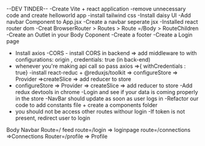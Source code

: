 --DEV TINDER--
 -Create Vite + react application
 -remove unnecessary code and create helloworld app
 -install tailwind css
 -Install daisy UI
 -Add navbar Component to App.jsx
 -Create a navbar seperate jsx
 -Installed react router dom
 -Creat BrowserRouter > Routes > Route =/Body > RouteChildren
 -Create an Outlet in  your Body Coponent
 -Create a footer
 -Create a Login page
 - Install axios
 -CORS - install CORS in backend => add middleware to with configurations: origin , credentials: true (in back-end)
 - whenever you're making api call so pass axios =>{ withCredentials : true}
 -install react-reduc + @reduxjs/toolkit => configureStore => Provider =>createSlice => add reducer to store
 - configureStore => Provider => createSlice => add reducer to store
 -Add redux devtools in chrome
 -Login and see if your data is coming properly in the store
 -NavBar should update as soon as user logs in
 -Refactor our code to add constants file + create a components folder 
 - you should not be access other routes withour login
 -If token is not present, redirect user to login
 


 Body
    Navbar 
    Route=/ feed
    route=/login => loginpage
    route=/connections =>Connections
    Router=/profile => Profile